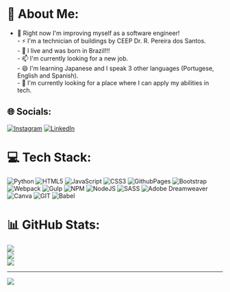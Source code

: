 # 💫 About Me:
- 💬 Right now I'm improving myself as a software engineer!<br>- ⚡ I'm a technician of buildings by CEEP Dr. R. Pereira dos Santos. <br>- 🌱 I live and was born in Brazil!!!<br>- 📫 I'm currently looking for a new job.<br>- 😄 I'm learning Japanese and I speak 3 other languages (Portugese, English and Spanish).<br>- 🔭 I'm currently looking for a place where I can apply my abilities in tech.


## 🌐 Socials:
[![Instagram](https://img.shields.io/badge/Instagram-%23E4405F.svg?logo=Instagram&logoColor=white)](https://instagram.com/mateusdiniz.s) [![LinkedIn](https://img.shields.io/badge/LinkedIn-%230077B5.svg?logo=linkedin&logoColor=white)](https://linkedin.com/in/MateusD) 

# 💻 Tech Stack:
![Python](https://img.shields.io/badge/python-3670A0?style=for-the-badge&logo=python&logoColor=ffdd54) ![HTML5](https://img.shields.io/badge/html5-%23E34F26.svg?style=for-the-badge&logo=html5&logoColor=white) ![JavaScript](https://img.shields.io/badge/javascript-%23323330.svg?style=for-the-badge&logo=javascript&logoColor=%23F7DF1E) ![CSS3](https://img.shields.io/badge/css3-%231572B6.svg?style=for-the-badge&logo=css3&logoColor=white) ![GithubPages](https://img.shields.io/badge/github%20pages-121013?style=for-the-badge&logo=github&logoColor=white) ![Bootstrap](https://img.shields.io/badge/bootstrap-%238511FA.svg?style=for-the-badge&logo=bootstrap&logoColor=white) ![Webpack](https://img.shields.io/badge/webpack-%238DD6F9.svg?style=for-the-badge&logo=webpack&logoColor=black) ![Gulp](https://img.shields.io/badge/GULP-%23CF4647.svg?style=for-the-badge&logo=gulp&logoColor=white) ![NPM](https://img.shields.io/badge/NPM-%23CB3837.svg?style=for-the-badge&logo=npm&logoColor=white) ![NodeJS](https://img.shields.io/badge/node.js-6DA55F?style=for-the-badge&logo=node.js&logoColor=white) ![SASS](https://img.shields.io/badge/SASS-hotpink.svg?style=for-the-badge&logo=SASS&logoColor=white) ![Adobe Dreamweaver](https://img.shields.io/badge/Adobe%20Dreamweaver-FF61F6.svg?style=for-the-badge&logo=Adobe%20Dreamweaver&logoColor=white) ![Canva](https://img.shields.io/badge/Canva-%2300C4CC.svg?style=for-the-badge&logo=Canva&logoColor=white) ![GIT](https://img.shields.io/badge/Git-fc6d26?style=for-the-badge&logo=git&logoColor=white) ![Babel](https://img.shields.io/badge/Babel-F9DC3e?style=for-the-badge&logo=babel&logoColor=black)
# 📊 GitHub Stats:
![](https://github-readme-stats.vercel.app/api?username=MateusCastroDiniz&theme=dark&hide_border=true&include_all_commits=true&count_private=false)<br/>
![](https://github-readme-streak-stats.herokuapp.com/?user=MateusCastroDiniz&theme=dark&hide_border=true)<br/>
![](https://github-readme-stats.vercel.app/api/top-langs/?username=MateusCastroDiniz&theme=dark&hide_border=true&include_all_commits=true&count_private=false&layout=compact)

---
[![](https://visitcount.itsvg.in/api?id=MateusCastroDiniz&icon=2&color=8)](https://visitcount.itsvg.in)

<!-- Proudly created with GPRM ( https://gprm.itsvg.in ) -->
